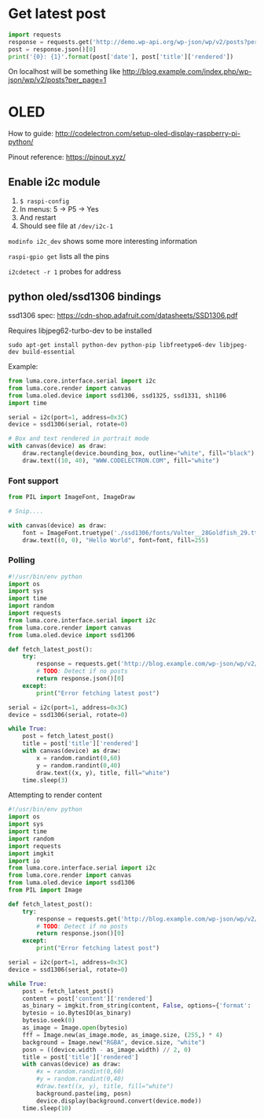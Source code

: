 # Get latest post

```python
import requests
response = requests.get('http://demo.wp-api.org/wp-json/wp/v2/posts?per_page=1')
post = response.json()[0]
print('{0}: {1}'.format(post['date'], post['title']['rendered'])
```

On localhost will be something like http://blog.example.com/index.php/wp-json/wp/v2/posts?per_page=1

# OLED

How to guide: http://codelectron.com/setup-oled-display-raspberry-pi-python/

Pinout reference: https://pinout.xyz/

## Enable i2c module

1. `$ raspi-config`
2. In menus: 5 -> P5 -> Yes
3. And restart
4. Should see file at `/dev/i2c-1`

`modinfo i2c_dev` shows some more interesting information

`raspi-gpio get` lists all the pins

`i2cdetect -r 1` probes for address

## python oled/ssd1306 bindings

ssd1306 spec: https://cdn-shop.adafruit.com/datasheets/SSD1306.pdf

Requires libjpeg62-turbo-dev to be installed

```
sudo apt-get install python-dev python-pip libfreetype6-dev libjpeg-dev build-essential
```

Example:

```python
from luma.core.interface.serial import i2c
from luma.core.render import canvas
from luma.oled.device import ssd1306, ssd1325, ssd1331, sh1106
import time

serial = i2c(port=1, address=0x3C)
device = ssd1306(serial, rotate=0)

# Box and text rendered in portrait mode
with canvas(device) as draw:
    draw.rectangle(device.bounding_box, outline="white", fill="black")
    draw.text((10, 40), "WWW.CODELECTRON.COM", fill="white")
```

### Font support

```python
from PIL import ImageFont, ImageDraw

# Snip....

with canvas(device) as draw:
    font = ImageFont.truetype('./ssd1306/fonts/Volter__28Goldfish_29.ttf',20)
    draw.text((0, 0), "Hello World", font=font, fill=255)
```

### Polling

```python
#!/usr/bin/env python
import os
import sys
import time
import random
import requests
from luma.core.interface.serial import i2c
from luma.core.render import canvas 
from luma.oled.device import ssd1306

def fetch_latest_post():
    try: 
        response = requests.get('http://blog.example.com/wp-json/wp/v2/posts?per_page=1')
        # TODO: Detect if no posts
        return response.json()[0]
    except:
        print("Error fetching latest post")

serial = i2c(port=1, address=0x3C)
device = ssd1306(serial, rotate=0)

while True:
    post = fetch_latest_post()
    title = post['title']['rendered']
    with canvas(device) as draw:
        x = random.randint(0,60)
        y = random.randint(0,40)
        draw.text((x, y), title, fill="white")
    time.sleep(3)
```

Attempting to render content

```python
#!/usr/bin/env python
import os
import sys
import time
import random
import requests
import imgkit
import io
from luma.core.interface.serial import i2c
from luma.core.render import canvas 
from luma.oled.device import ssd1306
from PIL import Image

def fetch_latest_post():
    try: 
        response = requests.get('http://blog.example.com/wp-json/wp/v2/posts?per_page=1')
        # TODO: Detect if no posts
        return response.json()[0]
    except:
        print("Error fetching latest post")

serial = i2c(port=1, address=0x3C)
device = ssd1306(serial, rotate=0)

while True:
    post = fetch_latest_post()
    content = post['content']['rendered']
    as_binary = imgkit.from_string(content, False, options={'format': 'jpg', 'xvfb': ''})
    bytesio = io.BytesIO(as_binary)
    bytesio.seek(0)
    as_image = Image.open(bytesio)
    fff = Image.new(as_image.mode, as_image.size, (255,) * 4)
    background = Image.new("RGBA", device.size, "white")
    posn = ((device.width - as_image.width) // 2, 0)
    title = post['title']['rendered']
    with canvas(device) as draw:
        #x = random.randint(0,60)
        #y = random.randint(0,40)
        #draw.text((x, y), title, fill="white")
        background.paste(img, posn)
        device.display(background.convert(device.mode))
    time.sleep(10)
```
